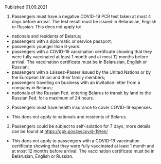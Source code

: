 Published 01.09.2021
1. Passengers must have a negative COVID-19 PCR test taken at most 4 days before arrival. The test result must be issued in Belarusian, English or Russian.
This does not apply to:
- nationals and residents of Belarus;
- passengers with a diplomatic or service passport;
- passengers younger than 6 years:
- passengers with a COVID-19 vaccination certificate showing that they were fully vaccinated at least 1 month and at most 12 months before arrival. The vaccination certificate must be in Belarusian, English or Russian;
- passengers with a Laissez-Passer issued by the United Nations or by the European Union and their family members;
- passengers traveling on business with an invitation letter from a company in Belarus;
- nationals of the Russian Fed. entering Belarus to transit by land to the Russian Fed. for a maximum of 24 hours.
2. Passengers must have health insurance to cover COVID-19 expenses.
- This does not apply to nationals and residents of Belarus.
3. Passengers could be subject to self-isolation for 7 days; more details can be found at <a href="https://gpk.gov.by/covid-19/en/">https://gpk.gov.by/covid-19/en/</a> 
- This does not apply to passengers with a COVID-19 vaccination certificate showing that they were fully vaccinated at least 1 month and at most 12 months before arrival. The vaccination certificate must be in Belarusian, English or Russian.

